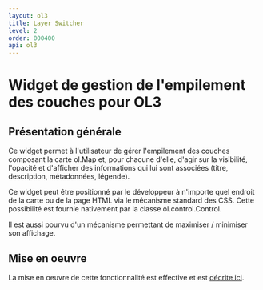 ```yaml
---
layout: ol3
title: Layer Switcher
level: 2
order: 000400
api: ol3
---
```


# Widget de gestion de l'empilement des couches pour OL3

## Présentation générale

Ce widget permet à l'utilisateur de gérer l'empilement des couches composant la carte ol.Map et, pour chacune d'elle, d'agir sur la visibilité, l'opacité et d'afficher des informations qui lui sont associées (titre, description, métadonnées, légende).

Ce widget peut être positionné par le développeur à n'importe quel endroit de la carte ou de la page HTML via le mécanisme standard des CSS. Cette possibilité est fournie nativement par la classe ol.control.Control.

Il est aussi pourvu d'un mécanisme permettant de maximiser / minimiser son affichage.

## Mise en oeuvre

La mise en oeuvre de cette fonctionnalité est effective et est <a href="https://github.com/IGNF/geoportal-extensions/blob/master/README-ol3.md#layerswitcher" target="_blank">décrite ici</a>.

